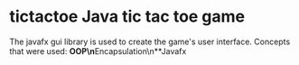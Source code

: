 # tictactoe Java tic tac toe game
The javafx gui library is used to create the game's user interface.
Concepts that were used:
**OOP\n**Encapsulation\n**Javafx
